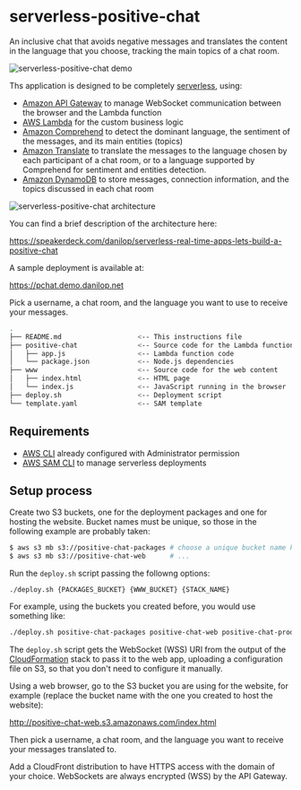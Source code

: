# serverless-positive-chat

An inclusive chat that avoids negative messages and translates the content in the language that you choose, tracking the main topics of a chat room.

![serverless-positive-chat demo](https://danilop.s3.amazonaws.com/Images/positive-chat-demo.png)

Ths application is designed to be completely [serverless](https://aws.amazon.com/serverless/), using:

- [Amazon API Gateway](https://aws.amazon.com/api-gateway/) to manage WebSocket communication between the browser and the Lambda function
- [AWS Lambda](https://aws.amazon.com/lambda/) for the custom business logic
- [Amazon Comprehend](https://aws.amazon.com/comprehend/) to detect the dominant language, the sentiment of the messages, and its main entities (topics)
- [Amazon Translate](https://aws.amazon.com/translate/) to translate the messages to the language chosen by each participant of a chat room, or to a language supported by Comprehend for sentiment and entities detection.
- [Amazon DynamoDB](https://aws.amazon.com/dynamodb/) to store messages, connection information, and the topics discussed in each chat room

![serverless-positive-chat architecture](https://danilop.s3.amazonaws.com/Images/positive-chat-architecture.png)

You can find a brief description of the architecture here:

https://speakerdeck.com/danilop/serverless-real-time-apps-lets-build-a-positive-chat

A sample deployment is available at:

https://pchat.demo.danilop.net

Pick a username, a chat room, and the language you want to use to receive your messages.

```bash
.
├── README.md                   <-- This instructions file
├── positive-chat               <-- Source code for the Lambda function
│   ├── app.js                  <-- Lambda function code
│   └── package.json            <-- Node.js dependencies
├── www                         <-- Source code for the web content
│   ├── index.html              <-- HTML page
│   └── index.js                <-- JavaScript running in the browser
├── deploy.sh                   <-- Deployment script
└── template.yaml               <-- SAM template
```

## Requirements

* [AWS CLI](https://aws.amazon.com/cli/) already configured with Administrator permission
* [AWS SAM CLI](https://aws.amazon.com/serverless/sam/) to manage serverless deployments

## Setup process

Create two S3 buckets, one for the deployment packages and one for hosting the website. Bucket names must be unique, so those in the following example are probably taken:

```bash
$ aws s3 mb s3://positive-chat-packages # choose a unique bucket name here
$ aws s3 mb s3://positive-chat-web      # ...
```

Run the `deploy.sh` script passing the followng options:

```
./deploy.sh {PACKAGES_BUCKET} {WWW_BUCKET} {STACK_NAME}
```

For example, using the buckets you created before, you would use something like:

```bash
./deploy.sh positive-chat-packages positive-chat-web positive-chat-prod
```

The `deploy.sh` script gets the WebSocket (WSS) URI from the output of the [CloudFormation](https://aws.amazon.com/cloudformation/) stack to pass it to the web app, uploading a configuration file on S3, so that you don't need to configure it manually.

Using a web browser, go to the S3 bucket you are using for the website, for example (replace the bucket name with the one you created to host the website):

http://positive-chat-web.s3.amazonaws.com/index.html

Then pick a username, a chat room, and the language you want to receive your messages translated to.

Add a CloudFront distribution to have HTTPS access with the domain of your choice. WebSockets are always encrypted (WSS) by the API Gateway.
